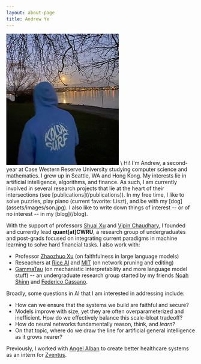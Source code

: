 ```yaml
---
layout: about-page
title: Andrew Ye
---
```

<img id='magnuson' src="assets/images/seattle.jpg"/>
\
Hi! I'm Andrew, a second-year at Case Western Reserve University studying computer science and mathematics. I grew up in Seattle, WA and Hong Kong. My interests lie in artificial intelligence, algorithms, and finance. As such, I am currently involved in several research projects that lie at the heart of their intersections (see [publications](/publications)). In my free time, I like to solve puzzles, play piano (current favorite: Liszt), and be with my [dog](assets/images/son.jpg). I also like to write down things of interest -- or of no interest -- in my [blog](/blog).

With the support of professors <a class="about-link" href="https://engineering.case.edu/about/school-directory/shuai-xu" target="_blank">Shuai Xu</a> and <a href="https://engineering.case.edu/about/school-directory/vipin-chaudhary" target="_blank">Vipin Chaudhary</a>, I founded and currently lead **quant[at]CWRU**, a research group of undergraduates and post-grads focused on integrating current paradigms in machine learning to solve hard financial tasks. I also work with: 
- Professor <a href="https://ottovonxu.github.io/" target="_blank">Zhaozhuo Xu</a> (on faithfulness in large language models)
- Reseachers at <a href="https://aiml.rice.edu/" target="_blank">Rice AI</a> and <a href="https://imes.mit.edu/" target="_blank">MIT</a> (on network pruning and editing)
- <a href="https://gammatau.ai/" target="_blank">GammaTau</a> (on mechanistic interpretability and more language model stuff) -- an undergraduate research group started by my friends <a href="https://noahshinn.com/" target="_blank">Noah Shinn</a> and <a href="https://federico.codes/#" target="_blank">Federico Cassano</a>.

Broadly, some questions in AI that I am interested in addressing include:
- How can we ensure that the systems we build are faithful and secure?
- Models improve with size, yet they are often overparameterized and inefficient. How do we effectively balance this scale-bloat tradeoff?
- How do neural networks fundamentally reason, think, and *learn*?
- On that topic, where do we draw the line for artificial general intelligence as it grows nearer?

Previously, I worked with <a class="about-link" href="https://www.linkedin.com/in/angelalban/" target="_blank">Angel Alban</a> to create better healthcare systems as an intern for <a class="about-link" href="https://www.zventus.com/" target="_blank">Zventus</a>.